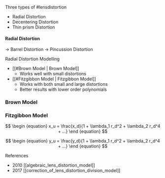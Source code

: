 Three types of #lensdistortion

* Radial Distortion
* Decentering Distortion
* Thin prism Distortion

#### Radial Distortion
-> Barrel Distortion
-> Pincussion Distortion
							 
Radial Distortion Modelling

* [[#Brown Model | Brown Model]] 
	* Works well with small distortions
* [[#Fitzgibbon Model | Fitzgibbon Model]]
	* Works with both small and large distortions
	* Better results with lower order polynomials

### Brown Model



### Fitzgibbon Model

$$
\begin {equation}
x_u = \frac{x_d}{1 + \lambda_1 r_d^2 + \lambda_2 r_d^4 + ...}
\end {equation}
$$

$$
\begin {equation}
y_u = \frac{y_d}{1 + \lambda_1 r_d^2 + \lambda_2 r_d^4 + ...}
\end {equation}
$$


References
* 2010 [[algebraic_lens_distortion_model]]
* 2017 [[correction_of_lens_distortion_division_model]]